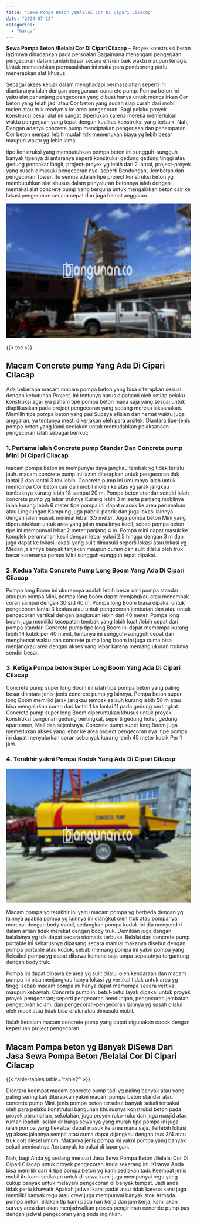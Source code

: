 ```yaml
---
title: "Sewa Pompa Beton /Belalai Cor Di Cipari Cilacap"
date: "2024-07-12"
categories: 
  - "harga"
---
```


**Sewa Pompa Beton /Belalai Cor Di Cipari Cilacap** – Proyek konstruksi beton lazimnya dihadapkan pada persoalan Bagaimana menangani pengerjaan pengecoran dalam jumlah besar secara efisien baik waktu maupun tenaga. Untuk memecahkan permasalahan ini maka para pemborong perlu menerapkan alat khusus.

Sebagai akses keluar dalam menghadapi permasalahan seperti ini diantaranya ialah dengan penggunaan concrete pump. Pompa beton ini yaitu alat penunjang pengecoran yang dibuat hanya untuk mengalirkan Cor beton yang telah jadi atau Cor beton yang sudah siap curah dari mobil molen atau truk readymix ke area pengecoran. Bagi pelaku proyek konstruksi besar alat ini sangat diperlukan karena mereka memerlukan waktu pengerjaan yang tepat dengan kualitas konstruksi yang terbaik. Nah, Dengan adanya concrete pump menciptakan pengerjaan dan penempatan Cor beton menjadi lebih mudah tdk memerlukan biaya yg lebih besar maupun waktu yg lebih lama.

tipe konstruksi yang membutuhkan pompa beton ini sungguh-sungguh banyak tipenya di antaranya seperti konstruksi gedung gedung tinggi atau gedung pencakar langit, project-proyek yg lebih dari 2 lantai, project-proyek yang susah dimasuki pengecoran nya, seperti Bendungan, Jembatan dan pengecoran Tower. Itu semua adalah tipe project konstruksi beton yg membutuhkan alat khusus dalam penyaluran betonnya ialah dengan memakai alat concrete pump yang berguna untuk mengalirkan beton cair ke lokasi pengecoran secara cepat dan juga hemat anggaran.

![Sewa Pompa Beton /Belalai Cor Di Cipari Cilacap](/images/sewa-concrete-pump-15.png)

{{< toc >}}

## Macam Concrete pump Yang Ada Di Cipari Cilacap

Ada beberapa macam macam pompa beton yang bisa diterapkan sesuai dengan kebutuhan Project. Ini tentunya harus dipahami oleh setiap pelaku konstruksi agar iya paham tipe pompa beton mana saja yang sesuai untuk diaplikasikan pada project pengecoran yang sedang mereka laksanakan. Memilih tipe pompa beton yang pas Supaya efisien dan hemat waktu juga anggaran, ya tentunya mesti dikerjakan oleh para arsitek. Diantara tipe-jenis pompa beton yang kami sediakan untuk memudahkan pelaksanaan pengecoran ialah sebagai berikut;

### 1\. Pertama ialah Concrete pump Standar Dan Concrete pump Mini Di Cipari Cilacap

macam pompa beton ini mempunyai daya jangkau tembak yg tidak terlalu jauh. macam concrete pump ini lazim diterapkan untuk pengecoran dak lantai 2 dan lantai 3 tdk lebih. Concrete pump ini umumnya ialah untuk memompa Cor beton cair dari mobil molen ke atas yg jarak jangkau tembaknya kurang lebih 18 sampai 20 m. Pompa beton standar sendiri ialah concrete pump yg lebar truknya Kurang lebih 3 m serta panjang mobilnya ialah kurang lebih 6 meter tipe pompa ini dapat masuk ke area perumahan atau Lingkungan Kampung juga pabrik-pabrik dan juga lokasi lainnya dengan jalan masuk minimal lebar 3.5 meter. Juga pompa beton Mini yang diperuntukkan untuk area yang jalan masuknya kecil, sebab pompa beton tipe ini mempunyai lebar 2 meter panjang 4 m. Pompa mini dapat masuk ke komplek perumahan kecil dengan lebar yakni 2.5 hingga dengan 3 m dan juga dapat ke lokasi-lokasi yang sulit dimasuki seperti lokasi atau lokasi yg Medan jalannya banyak tanjakan maupun curam dan sulit dilalui oleh truk besar karenanya pompa Mini sungguh-sungguh tepat dipakai.

### 2\. Kedua Yaitu Concrete Pump Long Boom Yang Ada Di Cipari Cilacap

Pompa long Boom ini ukurannya adalah lebih besar dari pompa standar ataupun pompa Mini, pompa long boom dapat menjangkau atau menembak coran sampai dengan 30 s/d 40 m. Pompa long Boom biasa dipakai untuk pengecoran lantai 3 keatas atau untuk pengecoran jembatan dan atau untuk pengecoran vertikal dengan jangkauan lebih dari 40 meter. Pompa long boom juga memiliki kecepatan tembak yang lebih kuat /lebih cepat dari pompa standar. Concrete pump tipe long Boom ini dapat memompa kurang lebih 14 kubik per 40 menit, tentunya ini sungguh-sungguh cepat dan menghemat waktu dan concrete pump long boom ini juga cuma bisa menjangkau area dengan akses yang lebar karena memang ukuran truknya sendiri besar.

### 3\. Ketiga Pompa beton Super Long Boom Yang Ada Di Cipari Cilacap

Concrete pump super long Boom ini ialah tipe pompa beton yang paling besar diantara jenis-jenis concrete pump yg lainnya. Pompa beton super long Boom memiliki jarak jangkau tembak sejauh kurang lebih 50 m atau bisa mengalirkan coran dari lantai 1 ke lantai 11 pada gedung bertingkat. Concrete pump super long Boom diperuntukan khusus untuk proyek konstruksi bangunan gedung bertingkat, seperti gedung hotel, gedung apartemen, Mall dan sejenisnya. Concrete pump super long Boom juga memerlukan akses yang lebar ke area project pengecoran nya. tipe pompa ini dapat menyalurkan coran sebanyak kurang lebih 45 meter kubik Per 1 jam.

### 4\. Terakhir yakni Pompa Kodok Yang Ada Di Cipari Cilacap

![Sewa Pompa Beton /Belalai Cor Di Cipari Cilacap](/images/sewa-concrete-pump-09.png)

Macam pompa yg terakhir ini yaitu macam pompa yg berbeda dengan yg lainnya apabila pompa yg lainnya ini diangkut oleh truk atau pompanya merekat dengan body mobil, sedangkan pompa kodok ini dia menyendiri dalam artian tidak merekat dengan body truk. Demikian juga dengan belalainya yg tdk dapat secara otomatis terbuka. Belalai dari concrete pump portable ini seharusnya dipasang secara manual makanya disebut dengan pompa portable atau kodok, sebab memang pompa ini yakni pompa yang fleksibel pompa yg dapat dibawa kemana saja tanpa sepatutnya tergantung dengan body truk.

Pompa ini dapat dibawa ke area yg sulit dilalui oleh kendaraan dan macam pompa ini bisa menjangkau hanya lokasi yg vertikal tidak untuk area yg tinggi sebab macam pompa ini hanya dapat memompa secara vertikal maupun kebawah. Concrete pump ini betul-betul layak dipakai untuk proyek proyek pengecoran; seperti pengecoran bendungan, pengecoran jembatan, pengecoran kolam, dan pengecoran-pengecoran lainnya yg susah dilalui oleh mobil atau tidak bisa dilalui atau dimasuki mobil.

Itulah kedalam macam concrete pump yang dapat digunakan cocok dengan keperluan project pengecoran.

## Macam Pompa beton yg Banyak DiSewa Dari Jasa Sewa Pompa Beton /Belalai Cor Di Cipari Cilacap

{{< table-tables table="table2" >}}

Diantara keempat macam concrete pump tadi yg paling banyak atau yang paling sering kali diterapkan yakni macam pompa beton standar atau concrete pump Mini. jenis pompa beton tersebut banyak sekali terpakai oleh para pelaku konstruksi bangunan khususnya konstruksi beton pada proyek perumahan, sekolahan, juga proyek ruko-ruko dan juga masjid atau rumah ibadah. selain dr harga sewanya yang murah tipe pompa ini juga ialah pompa yang fleksibel dapat masuk ke area mana saja. Terlebih lokasi yg akses jalannya sempit atau cuma dapat dijangkau dengan truk 3/4 atau truk colt diesel umum. Makanya jenis pompa ini yakni pompa yang banyak sekali peminatnya /terbanyak terpakai di lapangan.

Nah, bagi Anda yg sedang mencari Jasa Sewa Pompa Beton /Belalai Cor Di Cipari Cilacap untuk proyek pengecoran Anda sekarang ini. Kiranya Anda bisa memilih dari 4 tipe pompa beton yg kami sediakan tadi. Keempat jenis mobil itu kami sediakan untuk di sewa kami juga mempunyai regu yang cukup banyak untuk melayani pengecoran di banyak tempat. Jadi anda tidak perlu khawatir Apakah jadwal kami padat atau tidak karena kami juga memiliki banyak regu atau crew juga mempunyai banyak stok Armada pompa beton. Silakan tlp kami pada hari kerja dan jam kerja, kami akan survey area dan akan menjadwalkan proses pengiriman concrete pump pas dengan jadwal pengecoran yang anda inginkan.
